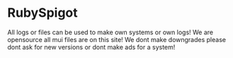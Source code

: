 # RubySpigot
All logs or files can be used to make own systems or own logs!
We are opensource all mui files are on this site! We dont make
downgrades please dont ask for new versions or dont make ads
for a system!
